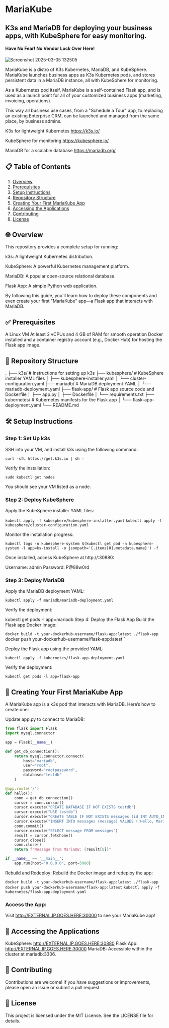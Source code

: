 # MariaKube
## K3s and MariaDB for deploying your business apps, with KubeSphere for easy monitoring.
#### Have No Fear! No Vendor Lock Over Here!

![Screenshot 2025-03-05 132505](https://github.com/user-attachments/assets/3535a08a-6503-4caa-a13c-0fd8d65e89bd)


MariaKube is a distro of K3s Kubernetes, MariaDB, and KubeSphere. MariaKube launches business apps as K3s Kubernetes pods, and stores persistent data in a MariaDB instance, all with KubeSphere for monitoring. 

As a Kubernetes pod itself, MariaKube is a self-contained Flask app, and is used as a launch point for all of your customized business apps (marketing, invoicing, operations). 

This way all business use cases, from a "Schedule a Tour" app, to replacing an existing Enterprise CRM, can be launched and managed from the same place, by business admins.

K3s for lightweight Kubernetes
https://k3s.io/

KubeSphere for monitoring
https://kubesphere.io/

MariaDB for a scalable database
https://mariadb.org/


## 📋 Table of Contents
1. [Overview](#overview)
2. [Prerequisites](#prerequisites)
3. [Setup Instructions](#setup-instructions)
4. [Repository Structure](#repository)
5. [Creating Your First MariaKube App](#firstapp)
6. [Accessing the Applications](#accessing)
7. [Contributing](#contributing)
8. [License](#license)



## 🌐 Overview 
This repository provides a complete setup for running:

k3s: A lightweight Kubernetes distribution.

KubeSphere: A powerful Kubernetes management platform.

MariaDB: A popular open-source relational database.

Flask App: A simple Python web application.

By following this guide, you'll learn how to deploy these components and even create your first "MariaKube" app—a Flask app that interacts with MariaDB.

## ✅ Prerequisites

A Linux VM 
At least 2 vCPUs and 4 GB of RAM for smooth operation
Docker installed and a container registry account (e.g., Docker Hub) for hosting the Flask app image.



## 📂 Repository Structure

.
├── k3s/                          # Instructions for setting up k3s
├── kubesphere/                   # KubeSphere installer YAML files
│   ├── kubesphere-installer.yaml
│   └── cluster-configuration.yaml
├── mariadb/                      # MariaDB deployment YAML
│   └── mariadb-deployment.yaml
├── flask-app/                    # Flask app source code and Dockerfile
│   ├── app.py
│   ├── Dockerfile
│   └── requirements.txt
├── kubernetes/                   # Kubernetes manifests for the Flask app
│   └── flask-app-deployment.yaml
└── README.md                     


## 🛠️ Setup Instructions

### Step 1: Set Up k3s

SSH into your VM, and install k3s using the following command:

``curl -sfL https://get.k3s.io | sh - ``

Verify the installation:

``sudo kubectl get nodes``

You should see your VM listed as a node.

### Step 2: Deploy KubeSphere

Apply the KubeSphere installer YAML files:

``kubectl apply -f kubesphere/kubesphere-installer.yaml``
``kubectl apply -f kubesphere/cluster-configuration.yaml``

Monitor the installation progress:

``kubectl logs -n kubesphere-system $(kubectl get pod -n kubesphere-system -l app=ks-install -o jsonpath='{.items[0].metadata.name}') -f ``

Once installed, access KubeSphere at http://<VM-IP>:30880:

Username: admin
Password: P@88w0rd

### Step 3: Deploy MariaDB
Apply the MariaDB deployment YAML:

``kubectl apply -f mariadb/mariadb-deployment.yaml``

Verify the deployment:



kubectl get pods -l app=mariadb
Step 4: Deploy the Flask App
Build the Flask app Docker image:


``docker build -t your-dockerhub-username/flask-app:latest ./flask-app
``docker push your-dockerhub-username/flask-app:latest``

Deploy the Flask app using the provided YAML:


``kubectl apply -f kubernetes/flask-app-deployment.yaml``

Verify the deployment:

``kubectl get pods -l app=flask-app``


## 🌟 Creating Your First MariaKube App

A MariaKube app is a k3s pod that interacts with MariaDB. Here’s how to create one:

Update app.py to connect to MariaDB:

```python
from flask import Flask
import mysql.connector

app = Flask(__name__)

def get_db_connection():
    return mysql.connector.connect(
        host="mariadb",
        user="root",
        password="rootpassword",
        database="testdb"
    )

@app.route('/')
def hello():
    conn = get_db_connection()
    cursor = conn.cursor()
    cursor.execute("CREATE DATABASE IF NOT EXISTS testdb")
    cursor.execute("USE testdb")
    cursor.execute("CREATE TABLE IF NOT EXISTS messages (id INT AUTO_INCREMENT PRIMARY KEY, message VARCHAR(255))")
    cursor.execute("INSERT INTO messages (message) VALUES ('Hello, MariaKube!')")
    conn.commit()
    cursor.execute("SELECT message FROM messages")
    result = cursor.fetchone()
    cursor.close()
    conn.close()
    return f"Message from MariaDB: {result[0]}"

if __name__ == '__main__':
    app.run(host='0.0.0.0', port=5000)
```

Rebuild and Redeploy:
Rebuild the Docker image and redeploy the app:


``docker build -t your-dockerhub-username/flask-app:latest ./flask-app ``
``docker push your-dockerhub-username/flask-app:latest``
``kubectl apply -f kubernetes/flask-app-deployment.yaml``


### Access the App:
Visit http://EXTERNAL.IP.GOES.HERE:30000 to see your MariaKube app!


## 🔗 Accessing the Applications

KubeSphere: http://EXTERNAL.IP.GOES.HERE:30880
Flask App: http://EXTERNAL.IP.GOES.HERE:30000
MariaDB: Accessible within the cluster at mariadb:3306.


## 🤝 Contributing

Contributions are welcome! If you have suggestions or improvements, please open an issue or submit a pull request.


## 📜 License

This project is licensed under the MIT License. See the LICENSE file for details.
